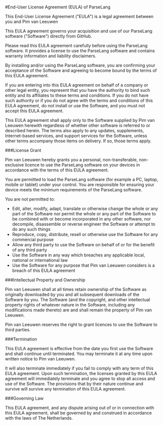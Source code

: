 
#End-User License Agreement (EULA) of ParseLang

This End-User License Agreement ("EULA") is a legal agreement between you and Pim van Leeuwen

This EULA agreement governs your acquisition and use of our ParseLang software ("Software") directly from GitHub.

Please read this EULA agreement carefully before using the ParseLang software. It provides a license to use the ParseLang software and contains warranty information and liability disclaimers.

By installing and/or using the ParseLang software, you are confirming your acceptance of the Software and agreeing to become bound by the terms of this EULA agreement.

If you are entering into this EULA agreement on behalf of a company or other legal entity, you represent that you have the authority to bind such entity and its affiliates to these terms and conditions. If you do not have such authority or if you do not agree with the terms and conditions of this EULA agreement, do not install or use the Software, and you must not accept this EULA agreement.

This EULA agreement shall apply only to the Software supplied by Pim van Leeuwen herewith regardless of whether other software is referred to or described herein. The terms also apply to any updates, supplements, Internet-based services, and support services for the Software, unless other terms accompany those items on delivery. If so, those terms apply. 


###License Grant

Pim van Leeuwen hereby grants you a personal, non-transferable, non-exclusive licence to use the ParseLang software on your devices in accordance with the terms of this EULA agreement.

You are permitted to load the ParseLang software (for example a PC, laptop, mobile or tablet) under your control. You are responsible for ensuring your device meets the minimum requirements of the ParseLang software.

You are not permitted to:

* Edit, alter, modify, adapt, translate or otherwise change the whole or any part of the Software nor permit the whole or any part of the Software to be combined with or become incorporated in any other software, nor decompile, disassemble or reverse engineer the Software or attempt to do any such things
* Reproduce, copy, distribute, resell or otherwise use the Software for any commercial purpose
* Allow any third party to use the Software on behalf of or for the benefit of any third party
* Use the Software in any way which breaches any applicable local, national or international law
* Use the Software for any purpose that Pim van Leeuwen considers is a breach of this EULA agreement

###Intellectual Property and Ownership

Pim van Leeuwen shall at all times retain ownership of the Software as originally downloaded by you and all subsequent downloads of the Software by you. The Software (and the copyright, and other intellectual property rights of whatever nature in the Software, including any modifications made thereto) are and shall remain the property of Pim van Leeuwen.

Pim van Leeuwen reserves the right to grant licences to use the Software to third parties.

###Termination

This EULA agreement is effective from the date you first use the Software and shall continue until terminated. You may terminate it at any time upon written notice to Pim van Leeuwen.

It will also terminate immediately if you fail to comply with any term of this EULA agreement. Upon such termination, the licenses granted by this EULA agreement will immediately terminate and you agree to stop all access and use of the Software. The provisions that by their nature continue and survive will survive any termination of this EULA agreement.

###Governing Law

This EULA agreement, and any dispute arising out of or in connection with this EULA agreement, shall be governed by and construed in accordance with the laws of The Netherlands.
